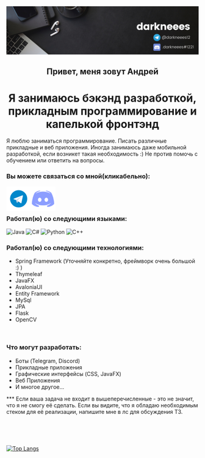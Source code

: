<div align="center">

  <img src="banner.png">
  <h2>Привет, меня зовут Андрей</h2>
  <h1>Я занимаюсь бэкэнд разработкой, прикладным программирование и капелькой фронтэнд</h1>  
</div>
Я люблю заниматься программирование. Писать различные прикладные и веб приложения. Иногда занимаюсь даже мобильной разработкой, если возникет такая необходимость :) Не против помочь с обучением или ответить на вопросы.

### Вы можете связаться со мной(кликабельно):
<a href="https://t.me/darkneees12"><img align="left" src="telegram-icon.png" alt="icon | Telegram" width="64px" heigth="64px"/></a>
<a href="https://discordapp.com/users/429566025751855114/"><img align="left" src="discord-ic.png" alt="icon | Discord" width="64px" heigth="64px"/></a>
<br/><br/><br/>

### Работал(ю) со следующими языками:
  
![Java](https://img.shields.io/badge/java-%23ED8B00.svg?style=for-the-badge&logo=java&logoColor=white)
![C#](https://img.shields.io/badge/c%23-%23239120.svg?style=for-the-badge&logo=c-sharp&logoColor=white)
![Python](https://img.shields.io/badge/python-3670A0?style=for-the-badge&logo=python&logoColor=ffdd54)
![C++](https://img.shields.io/badge/c++-%2300599C.svg?style=for-the-badge&logo=c%2B%2B&logoColor=white)
  
### Работал(ю) со следующими технологиями:

* Spring Framework (Уточняйте конкретно, фреймворк очень большой :) )
* Thymeleaf
* JavaFX
* AvaloniaUI
* Entity Framework
* MySql
* JPA
* Flask
* OpenCV
<br/>

### Что могут разработать:

* Боты (Telegram, Discord)
* Прикладные приложения
* Графические интерфейсы (CSS, JavaFX)
* Веб Приложения
* И многое другое...

*** Если ваша задача не входит в вышеперечисленные - это не значит, что я не смогу её сделать. Если вы видите, что я обладаю необходимым стеком для её реализации, напишите мне в лс для обсуждения ТЗ.


<br/>
<br/>
<br/>

[![Top Langs](https://github-readme-stats.vercel.app/api/top-langs/?username=darkneees&langs_count=8)](https://github.com/anuraghazra/github-readme-stats)

